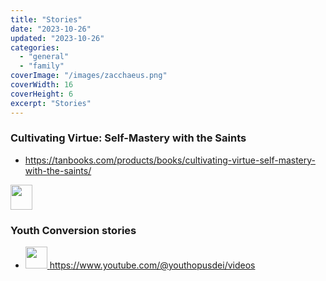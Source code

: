 ```yaml
---
title: "Stories"
date: "2023-10-26"
updated: "2023-10-26"
categories:
  - "general"
  - "family"
coverImage: "/images/zacchaeus.png"
coverWidth: 16
coverHeight: 6
excerpt: "Stories"
---
```

### Cultivating Virtue: Self-Mastery with the Saints
* https://tanbooks.com/products/books/cultivating-virtue-self-mastery-with-the-saints/

<a target="pdf-view" href="/pdf/self-mastery-to-self-giving-map.pdf"><img src="/images/pdf.png" style="height:40px;width:35px" /></a>


### Youth Conversion stories
* <a href="https://www.youtube.com/@youthopusdei/videos" target="youtube-view"><img src="/images/youtube.png" style="width:35px;height:35px" /> https://www.youtube.com/@youthopusdei/videos</a>
